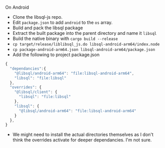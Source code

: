 On Android

- Clone the libsql-js repo.
- Edit `package.json` to add `android` to the `os` array. 
- Build and pack the libsql package
- Extract the built package into the parent directory and name it `libsql`
- Build the native binary with `cargo build --release`
- `cp target/release/liblibsql_js.do libsql-android-arm64/index.node`
- `cp package-android-arm64.json libsql-android-arm64/package.json`
- Add the following to project package.json
```js
{
  "dependancies":{
    "@libsql/android-arm64": "file:libsql-android-arm64",
    "libsql": "file:libsql"
  },
  "overrides": {
    "@libsql/client": {
      "libsql": "file:libsql"
    },
    "libsql": {
      "@libsql/android-arm64": "file:libsql-android-arm64"
    }
  },
}
```
- We might need to install the actual directories themselves as I don't think the overrides activate for deeper dependancies. I'm not sure.